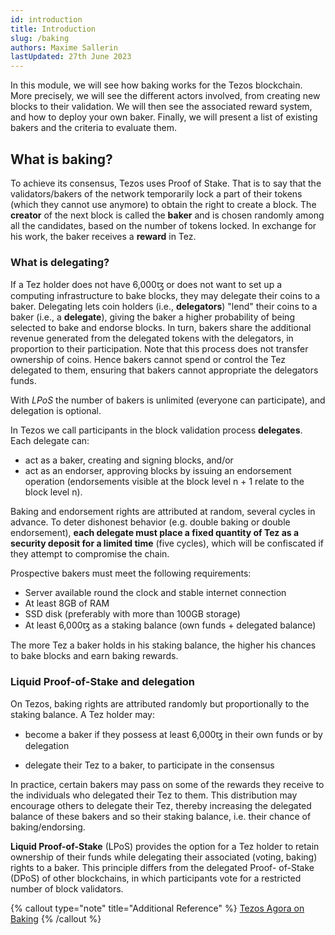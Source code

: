 ```yaml
---
id: introduction
title: Introduction
slug: /baking
authors: Maxime Sallerin
lastUpdated: 27th June 2023
---
```


In this module, we will see how baking works for the Tezos blockchain. More precisely, we will see the different actors involved, from creating new blocks to their validation. We will then see the associated reward system, and how to deploy your own baker. Finally, we will present a list of existing bakers and the criteria to evaluate them.

## What is baking?

To achieve its consensus, Tezos uses Proof of Stake. That is to say that the validators/bakers of the network temporarily lock a part of their tokens (which they cannot use anymore) to obtain the right to create a block. The **creator** of the next block is called the **baker** and is chosen randomly among all the candidates, based on the number of tokens locked. In exchange for his work, the baker receives a **reward** in Tez.

### What is delegating?

If a Tez holder does not have 6,000ꜩ or does not want to set up a computing infrastructure to bake blocks, they may delegate their coins to a baker. Delegating lets coin holders (i.e., **delegators**) "lend" their coins to a baker (i.e., a **delegate**), giving the baker a higher probability of being selected to bake and endorse blocks. In turn, bakers share the additional revenue generated from the delegated tokens with the delegators, in proportion to their participation. Note that this process does not transfer ownership of coins. Hence bakers cannot spend or control the Tez delegated to them, ensuring that bakers cannot appropriate the delegators funds.

With _LPoS_ the number of bakers is unlimited (everyone can participate), and delegation is optional.

In Tezos we call participants in the block validation process **delegates**. Each delegate can:

- act as a baker, creating and signing blocks, and/or
- act as an endorser, approving blocks by issuing an endorsement operation (endorsements visible at the
block level n + 1 relate to the block level n).

Baking and endorsement rights are attributed at random, several cycles in advance. To deter dishonest
behavior (e.g. double baking or double endorsement), **each delegate must place a fixed quantity of Tez
as a security deposit for a limited time** (five cycles), which will be confiscated if they attempt to
compromise the chain.

Prospective bakers must meet the following requirements:

- Server available round the clock and stable internet connection
- At least 8GB of RAM
- SSD disk (preferably with more than 100GB storage)
- At least 6,000ꜩ as a staking balance (own funds + delegated balance)

The more Tez a baker holds in his staking balance, the higher his chances to bake blocks and earn baking rewards.

### Liquid Proof-of-Stake and delegation

On Tezos, baking rights are attributed randomly but proportionally to the staking balance. A Tez holder may:

- become a baker if they possess at least 6,000ꜩ in their own funds or by delegation

- delegate their Tez to a baker, to participate in the consensus

In practice, certain bakers may pass on some of the rewards they receive to the individuals who delegated
their Tez to them. This distribution may encourage others to delegate their Tez, thereby increasing the
delegated balance of these bakers and so their staking balance, i.e. their chance of baking/endorsing.

**Liquid Proof-of-Stake** (LPoS) provides the option for a Tez holder to retain ownership of their funds while
delegating their associated (voting, baking) rights to a baker. This principle differs from the delegated Proof-
of-Stake (DPoS) of other blockchains, in which participants vote for a restricted number of block validators.


{% callout type="note" title="Additional Reference" %}
[Tezos Agora on Baking](https://wiki.tezosagora.org/learn/baking)
{% /callout %}

